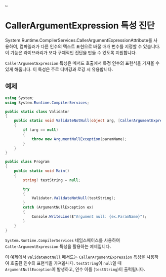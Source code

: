 [..](../README.md)

# CallerArgumentExpression 특성 진단

System.Runtime.CompilerServices.CallerArgumentExpressionAttribute를 사용하여, 컴파일러가 다른 인수의 텍스트 표현으로 바꿀 매개 변수를 지정할 수 있습니다. 
이 기능은 라이브러리가 보다 구체적인 진단을 만들 수 있도록 지원합니다. 

`CallerArgumentExpression` 특성은 메서드 호출에서 특정 인수의 표현식을 가져올 수 있게 해줍니다. 
이 특성은 주로 디버깅과 로깅 시 유용합니다.

## 예제

```cs
using System;
using System.Runtime.CompilerServices;

public static class Validator
{
    public static void ValidateNotNull(object arg, [CallerArgumentExpression("arg")] string? paramName = null)
    {
        if (arg == null)
        {
            throw new ArgumentNullException(paramName);
        }
    }
}

public class Program
{
    public static void Main()
    {
        string? testString = null;

        try
        {
            Validator.ValidateNotNull(testString);
        }
        catch (ArgumentNullException ex)
        {
            Console.WriteLine($"Argument null: {ex.ParamName}");
        }
    }
}
```

`System.Runtime.CompilerServices` 네임스페이스를 사용하여 `CallerArgumentExpression` 특성을 활용하는 예제입니다.

이 예제에서 `ValidateNotNull` 메서드는 `CallerArgumentExpression` 특성을 사용하여 호출된 인수의 표현식을 가져옵니다. `testString`이 `null`일 때 `ArgumentNullException`이 발생하고, 인수 이름 (`testString`)이 출력됩니다.
